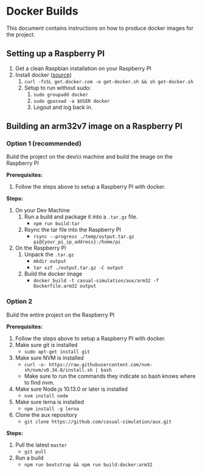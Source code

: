 # Docker Builds

This document contains instructions on how to produce docker images for the project.

## Setting up a Raspberry PI

1. Get a clean Raspbian installation on your Raspberry PI
2. Install docker ([source](https://medium.freecodecamp.org/the-easy-way-to-set-up-docker-on-a-raspberry-pi-7d24ced073ef))
    1. `curl -fsSL get.docker.com -o get-docker.sh && sh get-docker.sh`
    2. Setup to run without sudo:
        1. `sudo groupadd docker`
        2. `sudo gpasswd -a $USER docker`
        3. Logout and log back in.

## Building an arm32v7 image on a Raspberry PI

### Option 1 (recommended)

Build the project on the dev/ci machine and build the image on the Raspberry PI

**Prerequisites:**

1. Follow the steps above to setup a Raspberry PI with docker.

**Steps:**

1. On your Dev Machine
    1. Run a build and package it into a `.tar.gz` file.
        - `npm run build:tar`
    2. Rsync the tar file into the Raspberry PI
        - `rsync --progress ./temp/output.tar.gz pi@{your_pi_ip_address}:/home/pi`
1. On the Raspberry PI
    1. Unpack the `.tar.gz`
        - `mkdir output`
        - `tar xzf ./output.tar.gz -C output`
    2. Build the docker image
        - `docker build -t casual-simulation/aux/arm32 -f Dockerfile.arm32 output`

### Option 2

Build the entire project on the Raspberry PI

**Prerequisites:**

1. Follow the steps above to setup a Raspberry PI with docker.
2. Make sure git is installed
    - `sudo apt-get install git`
3. Make sure NVM is installed
    - `curl -o- https://raw.githubusercontent.com/nvm-sh/nvm/v0.34.0/install.sh | bash`
    - Make sure to run the commands they indicate so bash knows where to find nvm.
4. Make sure Node.js 10.13.0 or later is installed
    - `nvm install node`
5. Make sure lerna is installed
    - `npm install -g lerna`
6. Clone the aux repository
    - `git clone https://github.com/casual-simulation/aux.git`

**Steps:**

1. Pull the latest `master`
    - `git pull`
2. Run a build
    - `npm run bootstrap && npm run build:docker:arm32`
